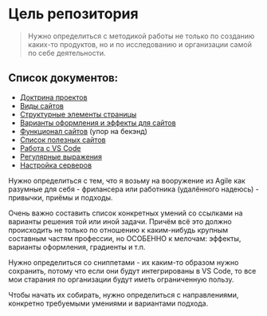 # Цель репозитория

> Нужно определиться с методикой работы не только по созданию каких-то продуктов, но и по исследованию и организации самой по себе деятельности.

## Список документов:
- [Доктрина проектов](doctrine.md)
- [Виды сайтов](type_of_sites.md)
- [Структурные элементы страницы](struct.md)
- [Варианты оформления и эффекты для сайтов](design_and_effects.md)
- [Функционал сайтов](functional.md) (упор на бекэнд)
- [Список полезных сайтов](useful_list.md)
- [Работа с VS Code](vscode_work.md)
- [Регулярные выражения](regexpr.md)
- [Настройка серверов](server_work.md)

Нужно определиться с тем, что я возьму на вооружение из Agile как разумные для себя - фрилансера или работника (удалённого надеюсь) - привычки, приёмы и подходы.

Очень важно составить список конкретных умений со ссылками на варианты решения той или иной задачи. Причём всё это должно происходить не только по отношению к каким-нибудь крупным составным частям профессии, но ОСОБЕННО к мелочам: эффекты, варианты оформления, градиенты и т.п.

Нужно определиться со сниппетами - их каким-то образом нужно сохранить, потому что если они будут интегрированы в VS Code, то все мои старания по организации будут иметь ограниченную пользу.

Чтобы начать их собирать, нужно определиться с направлениями, конкретно требуемыми умениями и вариантами подхода.

